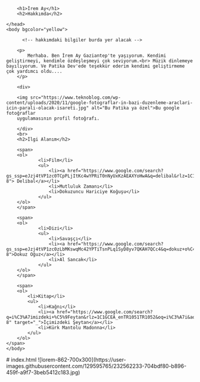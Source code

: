 <html>
	<head>
		<!-- isim bilgilerim burda olacak -->

		<h1>İrem Ay</h1>
		<h2>Hakkımda</h2>

	</head>
	<body bgcolor="yellow">

          <!-- hakkımdaki bilgiler burda yer alacak -->

		<p>
			Merhaba. Ben İrem Ay Gaziantep'te yaşıyorum. Kendimi geliştirmeyi, kendimle özdeşleşmeyi çok seviyorum.<br> Müzik dinlemeye bayılıyorum. Ve Patika Dev'ede teşekkür ederim kendimi geliştirmeme çok yardımcı oldu....
		</p>

		<div>

		<img src="https://www.teknoblog.com/wp-content/uploads/2020/11/google-fotograflar-in-bazi-duzenleme-araclari-icin-parali-olacak-isareti.jpg" alt="Bu Patika ya özel">Bu google fotoğraflar
		uygulamasının profil fotoğrafı.

        </div>
        <br>
        <h2>İlgi Alanım</h2>

        <span>
		<ol>
				<li>Film</li>
				<ul>
					<li><a href="https://www.google.com/search?gs_ssp=eJzj4tVP1zc0TCpPLjItKc4wYPRiT0nNyUxKzAEAXYoHwA&q=delibal&rlz=1C1GCEA_enTR1051TR1052&oq=delibal&aqs=chrome.1.0i131i355i433i512j46i131i433i512j0i433i512j0i131i433i512j0i512j0i433i512j0i512j0i131i433i650j0i131i433i512j0i512.5817j0j7&sourceid=chrome&ie=UTF-8"> Delibal</a></li>
					<li>Mutluluk Zamanı</li>
					<li>Dokuzuncu Hariciye Koğuşu</li>
				</ul>
		</ol>
		</span>

		<span>
		<ol>
				<li>Dizi</li>
				<ul>
					<li>Savaşçı</li>
					<li><a href="https://www.google.com/search?gs_ssp=eJzj4tVP1zc0zLbMKswqMc42YPTiTsnPLq1SyD8yv7QKAH7QCc4&q=dokuz+o%C4%9Fuz&rlz=1C1GCEA_enTR1051TR1052&oq=d&aqs=chrome.2.69i60j69i59j46i67i340i650j46i39j69i57j69i60l3.1430j0j7&sourceid=chrome&ie=UTF-8">Dokuz Oğuz</a></li>
					<li>Al Sancak</li>
				</ul>
		</ol>
		</span>

		<span>
		<ol>
			<li>Kitap</li>
			<ul>
				<li>Kağnı</li>
				<li><a href="https://www.google.com/search?q=i%C3%A7imizdeki+%C5%9Feytan&rlz=1C1GCEA_enTR1051TR1052&oq=i%C3%A7i&aqs=chrome.0.35i39i355j46i39j69i57j0i131i433i512j0i67i650j69i61j69i60j69i61.1458j0j7&sourceid=chrome&ie=UTF-8" target="_">İçimizdeki Şeytan</a></li>
				<li>Kürk Mantolu Madonna</li>
			</ul>
		</ol>
	</span>
	</body>
</html># index.html
![lorem-862-700x300](https://user-images.githubusercontent.com/129595765/232562233-704bdf80-b896-459f-a9f7-3beb5412c183.jpg)
